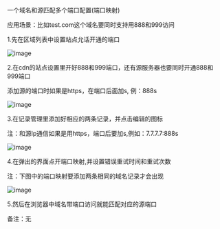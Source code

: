 一个域名和源匹配多个端口配置(端口映射)

应用场景：比如test.com这个域名要同时支持用888和999访问

1.先在区域列表中设置站点允话开通的端口

![image](https://user-images.githubusercontent.com/90588289/133750896-9bdc76e3-1bbc-42ff-a4bc-2074d02550ed.png)

2.在cdn的站点设置里开好888和999端口，还有源服务器也要同时开通888和999端口

添加源的端口时如果是https，在端口后面加s, 例：888s

![image](https://user-images.githubusercontent.com/90588289/133750905-cbfc5b71-b35e-4cc9-acc1-d120155273b9.png)

3.在记录管理里添加好相应的两条记录，并点击编辑的图标

注：和源Ip通信如果是用https，端口后要加s,例如：7.7.7.7:888s

![image](https://user-images.githubusercontent.com/90588289/133750920-556fdf08-bda3-45d1-9641-c5f29356b5ca.png)

4.在弹出的界面点开端口映射,并设置错误重试时间和重试次数

注：下图中的端口映射要添加两条相同的域名记录才会出现

![image](https://user-images.githubusercontent.com/90588289/133750939-7a860cc4-a487-4a60-a93f-49cc45657b5d.png)

5.然后在浏览器中域名带端口访问就能匹配对应的源端口

备注：无
